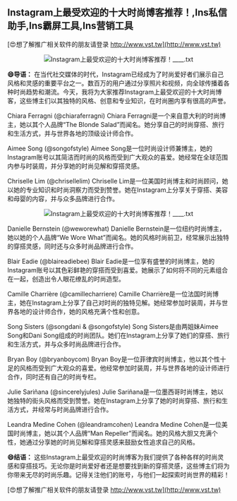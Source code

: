 ## **Instagram上最受欢迎的十大时尚博客推荐！,Ins私信助手,Ins霸屏工具,Ins营销工具**

[😍想了解推广相关软件的朋友请登录 http://www.vst.tw](http://www.vst.tw)

 <center><img src="https://vst.tw/MP4/tuiguang/png/4.png" alt="Instagram上最受欢迎的十大时尚博客推荐！____.txt"></center>

**😄导语：**
在当代社交媒体的时代，Instagram已经成为了时尚爱好者们展示自己风格和灵感的重要平台之一。数百万的用户通过分享照片和视频，向全球传播着各种时尚趋势和潮流。今天，我将为大家推荐Instagram上最受欢迎的十大时尚博客，这些博主们以其独特的风格、创意和专业知识，在时尚圈内享有很高的声誉。

Chiara Ferragni (@chiaraferragni)
Chiara Ferragni是一个来自意大利的时尚博主，她以其个人品牌“The Blonde Salad”而闻名。她分享自己的时尚穿搭、旅行和生活方式，并与世界各地的顶级设计师合作。

Aimee Song (@songofstyle)
Aimee Song是一位时尚设计师兼博主，她的Instagram账号以其简洁而时尚的风格而受到广大观众的喜爱。她经常在全球范围内参与时装周，并分享她的时尚见解和穿搭灵感。

Chriselle Lim (@chrisellelim)
Chriselle Lim是一位美国时尚博主和时尚顾问，她以她的专业知识和时尚洞察力而受到赞誉。她在Instagram上分享关于穿搭、美容和母婴的内容，并与众多品牌进行合作。

 <center><img src="https://vst.tw/MP4/tuiguang/png/5.png" alt="Instagram上最受欢迎的十大时尚博客推荐！____.txt"></center>

Danielle Bernstein (@weworewhat)
Danielle Bernstein是一位纽约时尚博主，她以她的个人品牌“We Wore What”而闻名。她的风格时尚前卫，经常展示出独特的穿搭灵感，同时还与众多时尚品牌进行合作。

Blair Eadie (@blaireadiebee)
Blair Eadie是一位享有盛誉的时尚博主，她的Instagram账号以其色彩鲜艳的穿搭而受到喜爱。她展示了如何将不同的元素组合在一起，创造出令人眼花缭乱的时尚造型。

Camille Charrière (@camillecharriere)
Camille Charrière是一位法国时尚博主，她在Instagram上分享了自己对时尚的独特见解。她经常参加时装周，并与世界各地的设计师合作，她的风格充满个性和创意。

Song Sisters (@songdani & @songofstyle)
Song Sisters是由两姐妹Aimee Song和Dani Song组成的时尚团队。她们在Instagram上分享了她们的穿搭、旅行和生活方式，并与众多时尚品牌进行合作。

Bryan Boy (@bryanboycom)
Bryan Boy是一位菲律宾时尚博主，他以其个性十足的风格而受到广大观众的喜爱。他经常参加时装周，并与世界各地的设计师进行合作，同时还有自己的时尚专栏。

Julie Sariñana (@sincerelyjules)
Julie Sariñana是一位墨西哥时尚博主，她以她独特的街头风格而受到赞誉。她在Instagram上分享了她的时尚穿搭、旅行和生活方式，并经常与时尚品牌进行合作。

Leandra Medine Cohen (@leandramcohen)
Leandra Medine Cohen是一位美国时尚博主，她以其个人品牌“Man Repeller”而闻名。她的风格大胆又充满个性，她通过分享她的时尚见解和穿搭灵感来鼓励女性追求自己的风格。

**😄结语：**
这些Instagram上最受欢迎的时尚博客为我们提供了各种各样的时尚灵感和穿搭技巧。无论你是时尚爱好者还是想要找到新的穿搭灵感，这些博主们将为你带来无尽的时尚乐趣。记得关注他们的账号，与他们一起探索时尚世界的精彩！

[😍想了解推广相关软件的朋友请登录 http://www.vst.tw](http://www.vst.tw)



